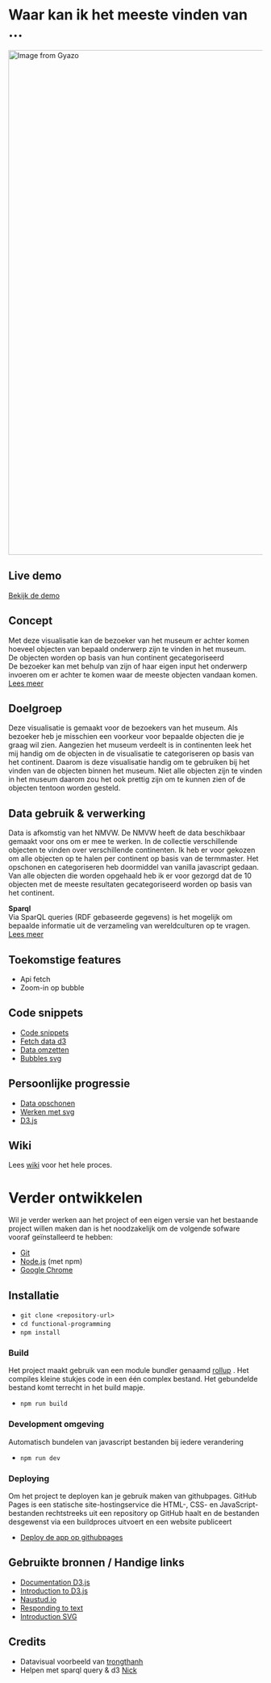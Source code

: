 # Waar kan ik het meeste vinden van ...
<a href="https://gyazo.com/ad38a89d268cb5a20f205c9444fb7dcf"><img src="https://i.gyazo.com/ad38a89d268cb5a20f205c9444fb7dcf.gif" alt="Image from Gyazo" width="1000"/></a>

## Live demo
[Bekijk de demo](https://eyobdejene.github.io/)

## Concept
Met deze visualisatie kan de bezoeker van het museum er achter komen hoeveel objecten van bepaald onderwerp zijn te 
vinden
 in het museum.<br>
De objecten worden op basis van hun continent gecategoriseerd<br>
De bezoeker kan met behulp van zijn of haar eigen input het onderwerp invoeren om er achter te komen waar de meeste 
objecten vandaan komen.<br>
[Lees meer](https://github.com/EyobDejene/functional-programming/wiki/Concept)

## Doelgroep
Deze visualisatie is gemaakt voor de bezoekers van het museum.
Als bezoeker heb je misschien een voorkeur voor bepaalde objecten die je graag wil zien.
Aangezien het museum verdeelt is in continenten leek het mij handig om de objecten in de visualisatie te categoriseren 
op basis van het continent.
Daarom is deze visualisatie handig om te gebruiken bij het vinden van de objecten binnen het museum.
Niet alle objecten zijn te vinden in het museum daarom zou het ook prettig zijn om te kunnen zien of de objecten 
tentoon worden gesteld.

## Data gebruik &  verwerking
Data is afkomstig van het NMVW. De NMVW heeft de data beschikbaar gemaakt voor ons om er mee te werken.
In de collectie verschillende objecten te vinden over verschillende continenten.
Ik heb er voor gekozen om alle objecten op te halen per continent op basis van de termmaster.
Het opschonen en categoriseren heb doormiddel van vanilla javascript gedaan.
Van alle objecten die worden opgehaald heb ik er voor gezorgd dat de 10 objecten met de meeste resultaten 
gecategoriseerd worden op basis van het continent.

**Sparql**<br>
Via SparQL queries (RDF gebaseerde gegevens) is het mogelijk om bepaalde informatie uit de verzameling van 
wereldculturen op te vragen.<br>
[Lees meer](https://github.com/EyobDejene/functional-programming/wiki/Data-query)

## Toekomstige features
* Api fetch
* Zoom-in op bubble

## Code snippets
* [Code snippets](https://github.com/EyobDejene/functional-programming/wiki/Code-snippets)
* [Fetch data d3](https://github.com/EyobDejene/functional-programming/wiki/Code-snippets#fetch-data)
* [Data omzetten](https://github.com/EyobDejene/functional-programming/wiki/Code-snippets#data-omzetten)
* [Bubbles svg](https://github.com/EyobDejene/functional-programming/wiki/Code-snippets#bubbles-svg-d3)

## Persoonlijke progressie

* [Data opschonen](https://github.com/EyobDejene/functional-programming/wiki/Opschonen-enqu%C3%AAte-data) 
* [Werken met svg](https://github.com/EyobDejene/functional-programming/wiki/D3--experimentals#svg-smiley)
* [D3.js](https://github.com/EyobDejene/functional-programming/wiki/D3--experimentals#wat-is-d3)

## Wiki
Lees [wiki](https://github.com/EyobDejene/functional-programming/wiki) voor het hele proces. 

# Verder ontwikkelen
Wil je verder werken aan het project of een eigen versie van het bestaande project willen maken dan is het 
noodzakelijk om de volgende sofware vooraf geïnstalleerd te hebben:

* [Git](https://git-scm.com/)
* [Node.js](https://nodejs.org/) (met npm)
* [Google Chrome](https://google.com/chrome/)

## Installatie
* `git clone <repository-url>`
* `cd functional-programming`
* `npm install`

### Build
Het project maakt gebruik van een module bundler genaamd [rollup](https://rollupjs.org/) .
Het compiles kleine stukjes code in een één complex bestand.
Het gebundelde bestand komt terrecht in het build mapje.

* `npm run build`

### Development omgeving
Automatisch bundelen van javascript bestanden bij iedere verandering

* `npm run dev`

### Deploying
Om het project te deployen kan je gebruik maken van githubpages.
GitHub Pages is een statische site-hostingservice die HTML-, CSS- en JavaScript-bestanden rechtstreeks uit een 
repository op GitHub haalt en de bestanden desgewenst via een buildproces uitvoert en een website publiceert
* [Deploy de app op githubpages](https://pages.github.com/)

## Gebruikte bronnen / Handige links
* [Documentation D3.js](https://github.com/d3/d3/wiki)
* [Introduction to D3.js](https://www.xenonstack.com/blog/d3js/)
* [Naustud.io](https://naustud.io/tech-stack/)
* [Responding to text](https://bl.ocks.org/curran/a683a360b9c78397a0db94ce15f473ce)
* [Introduction SVG](https://learn-the-web.algonquindesign.ca/courses/web-dev-3/svg-smiley-face/)

## Credits
*  Datavisual voorbeeld van [trongthanh](https://github.com/trongthanh/techstack)
*  Helpen met sparql query & d3 [Nick](https://github.com/CountNick)


